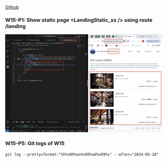 [Github](https://github.com/liangyu9103/1122-wp2-2N_31.git)

### W15-P1: Show static page <LandingStatic_xx /> using route /landing

![](w15-p1.png)

### W15-P5: Git logs of W15

```
git log --pretty=format:"%h%x09%an%x09%ad%x09%s" --after="2024-05-28"

```
